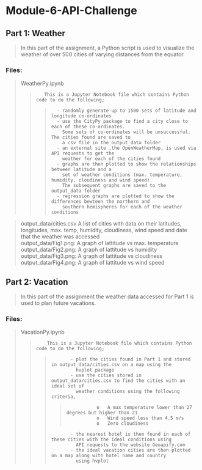# Module-6-API-Challenge

## Part 1: Weather  
> In this part of the assignment, a Python script is used to visualize the weather of over 500 cities of varying distances from the equator. 

### Files:  
>WeatherPy.ipynb  
>>        This is a Jupyter Notebook file which contains Python code to do the following;  
>>>       - randomly generate up to 1500 sets of latitude and longitude co-ordinates
>>>       - use the CityPy package to find a city close to each of these co-ordinates.
>>>         Some sets of co-ordinates will be unsuccessful. The cities found are saved to
>>>         a csv file in the output_data folder  
>>>       - an external site ,the OpenWeatherMap, is used via API requests to get the
>>>         weather for each of the cities found  
>>>       - graphs are then plotted to show the relationships between latitude and a
>>>         set of weather conditions (max. temperature, humidity, cloudiness and wind speed).
>>>         The subsequent graphs are saved to the output_data folder  
>>>       - regression graphs are plotted to show the differences bewteen the northern and
>>>         southern hemispheres for each of the weather conditions  

>output_data/cities.csv  A list of cities with data on their latitudes, longitudes, max. temp,
>                        humidity, cloudiness, wind speed and date that the weather was accessed  
>output_data/Fig1.png:   A graph of lattitude vs max. temperature  
>output_data/Fig2.png:   A graph of lattitude vs humidity  
>output_data/Fig3.png:   A graph of lattitude vs cloudiness  
>output_data/Fig4.png:   A graph of lattitude vs wind speed  

## Part 2: Vacation  
> In this part of the assignment the weather data accessed for Part 1 is used to plan future vacations.   

### Files:  
>    VacationPy.ipynb  
>>         This is a Jupyter Notebook file which contains Python code to do the following;  
>>>            - plot the cities found in Part 1 and stored in output_data/cities.csv on a map using the
>>>              hvplot package  
>>>            - use the cities stored in output_data/cities.csv to find the cities with an ideal set of
>>>              weather conditions using the following criteria,  
>>>>                o	A max temperature lower than 27 degrees but higher than 21  
>>>>                o	Wind speed less than 4.5 m/s  
>>>>                o	Zero cloudiness  
>>>            - the nearest hotel is then found in each of these cities with the ideal conditions using
>>>              API requests to the website Geoapify.com  
>>>            - the ideal vacation cities are then plotted on a map along with hotel name and country
>>>              using hvplot  
